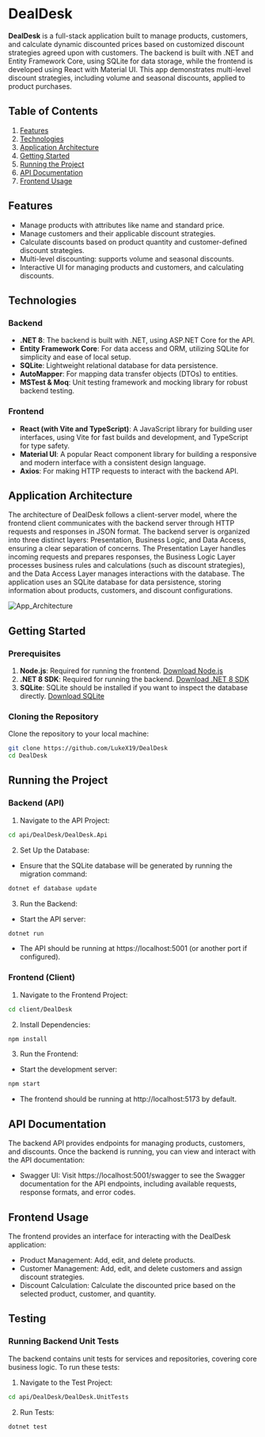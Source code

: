 # DealDesk

**DealDesk** is a full-stack application built to manage products, customers, and calculate dynamic discounted prices based on customized discount strategies agreed upon with customers. The backend is built with .NET and Entity Framework Core, using SQLite for data storage, while the frontend is developed using React with Material UI. This app demonstrates multi-level discount strategies, including volume and seasonal discounts, applied to product purchases.

## Table of Contents
1. [Features](#features)
2. [Technologies](#technologies)
3. [Application Architecture](#application-architecture)
4. [Getting Started](#getting-started)
5. [Running the Project](#running-the-project)
6. [API Documentation](#api-documentation)
7. [Frontend Usage](#frontend-usage)

## Features
- Manage products with attributes like name and standard price.
- Manage customers and their applicable discount strategies.
- Calculate discounts based on product quantity and customer-defined discount strategies.
- Multi-level discounting: supports volume and seasonal discounts.
- Interactive UI for managing products and customers, and calculating discounts.

## Technologies
### Backend
- **.NET 8**: The backend is built with .NET, using ASP.NET Core for the API.
- **Entity Framework Core**: For data access and ORM, utilizing SQLite for simplicity and ease of local setup.
- **SQLite**: Lightweight relational database for data persistence.
- **AutoMapper**: For mapping data transfer objects (DTOs) to entities.
- **MSTest & Moq**: Unit testing framework and mocking library for robust backend testing.

### Frontend
- **React (with Vite and TypeScript)**: A JavaScript library for building user interfaces, using Vite for fast builds and development, and TypeScript for type safety.
- **Material UI**: A popular React component library for building a responsive and modern interface with a consistent design language.
- **Axios**: For making HTTP requests to interact with the backend API.

## Application Architecture

The architecture of DealDesk follows a client-server model, where the frontend client communicates with the backend server through HTTP requests and responses in JSON format. The backend server is organized into three distinct layers: Presentation, Business Logic, and Data Access, ensuring a clear separation of concerns. The Presentation Layer handles incoming requests and prepares responses, the Business Logic Layer processes business rules and calculations (such as discount strategies), and the Data Access Layer manages interactions with the database. The application uses an SQLite database for data persistence, storing information about products, customers, and discount configurations.

![App_Architecture](https://github.com/user-attachments/assets/b3fa7499-f80e-4091-bf01-3aff14e452e1)

## Getting Started

### Prerequisites
1. **Node.js**: Required for running the frontend. [Download Node.js](https://nodejs.org/)
2. **.NET 8 SDK**: Required for running the backend. [Download .NET 8 SDK](https://dotnet.microsoft.com/download/dotnet/8.0)
3. **SQLite**: SQLite should be installed if you want to inspect the database directly. [Download SQLite](https://www.sqlite.org/download.html)

### Cloning the Repository
Clone the repository to your local machine:
```bash
git clone https://github.com/LukeX19/DealDesk
cd DealDesk
```

## Running the Project

### Backend (API)
1. Navigate to the API Project:
```bash
cd api/DealDesk/DealDesk.Api
```
2. Set Up the Database:
- Ensure that the SQLite database will be generated by running the migration command:
```bash
dotnet ef database update
```
3. Run the Backend:
- Start the API server:
```bash
dotnet run
```
- The API should be running at https://localhost:5001 (or another port if configured).

### Frontend (Client)
1. Navigate to the Frontend Project:
```bash
cd client/DealDesk
```
2. Install Dependencies:
```bash
npm install
```
3. Run the Frontend:
- Start the development server:
```bash
npm start
```
- The frontend should be running at http://localhost:5173 by default.

## API Documentation

The backend API provides endpoints for managing products, customers, and discounts. Once the backend is running, you can view and interact with the API documentation:
- Swagger UI: Visit https://localhost:5001/swagger to see the Swagger documentation for the API endpoints, including available requests, response formats, and error codes.

## Frontend Usage

The frontend provides an interface for interacting with the DealDesk application:

- Product Management: Add, edit, and delete products.
- Customer Management: Add, edit, and delete customers and assign discount strategies.
- Discount Calculation: Calculate the discounted price based on the selected product, customer, and quantity.

## Testing

### Running Backend Unit Tests

The backend contains unit tests for services and repositories, covering core business logic. To run these tests:
1. Navigate to the Test Project:
```bash
cd api/DealDesk/DealDesk.UnitTests
```
2. Run Tests:
```bash
dotnet test
```
